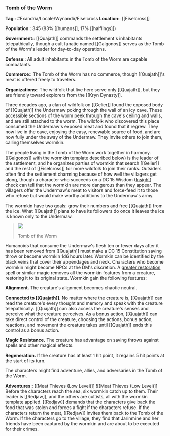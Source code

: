 ### Tomb of the Worm
**Tag**:: #Exandria/Locale/Wynandir/Eiselcross
**Location**:: [[Eiselcross]]

**Population**:: 345 (83% [[humans]], 17% [[halflings]])

**Government**:: [[Quajath]] commands the settlement's inhabitants telepathically, though a cult fanatic named [[Galgonos]] serves as the Tomb of the Worm's leader for day-to-day operations.

**Defense**:: All adult inhabitants in the Tomb of the Worm are capable combatants.

**Commerce**:: The Tomb of the Worm has no commerce, though [[Quajath]]'s meat is offered freely to travelers.

**Organizations**:: The wildfolk that live here serve only [[Quajath]], but they are friendly toward explorers from the [[Kryn Dynasty]].

Three decades ago, a clan of wildfolk on [[Gelier]] found the exposed body of [[Quajath]] the Undermaw poking through the wall of an icy cave. These accessible sections of the worm peek through the cave's ceiling and walls, and are still attached to the worm. The wildfolk who discovered this place consumed the Undermaw's exposed meat and found that it regrew. They now live in the cave, enjoying the easy, renewable source of food, and are now fully under the sway of the Undermaw. They invite others to join them, calling themselves wormkin.

The people living in the Tomb of the Worm work together in harmony. [[Galgonos]]  with the wormkin template described below) is the leader of the settlement, and he organizes parties of wormkin that search [[Gelier]] and the rest of [[Eiselcross]] for more wildfolk to join their ranks. Outsiders often find the settlement charming because of how well the villagers get along, though a character who succeeds on a DC 15 Wisdom ([Insight](https://www.dndbeyond.com/compendium/rules/basic-rules/using-ability-scores#Insight)) check can tell that the wormkin are more dangerous than they appear. The villagers offer the Undermaw's meat to visitors and force-feed it to those who refuse but would make worthy additions to the Undermaw's army.

The wormkin have two goals: grow their numbers and free [[Quajath]] from the ice. What [[Quajath]] plans to have its followers do once it leaves the ice is known only to the Undermaw.

> ![](https://media.dndbeyond.com/compendium-images/egtw/yDOyqyOocErRgYJK/03-19.png)
> 
> Tomb of the Worm

Humanoids that consume the Undermaw's flesh ten or fewer days after it has been removed from [[Quajath]] must make a DC 15 Constitution saving throw or become wormkin 1d6 hours later. Wormkin can be identified by the black veins that cover their appendages and neck. Characters who become wormkin might become NPCs at the DM's discretion. A [greater restoration](https://www.dndbeyond.com/spells/greater-restoration) spell or similar magic removes all the wormkin features from a creature, restoring it to its original state. Wormkin gain the following features:

**Alignment.** The creature's alignment becomes chaotic neutral.

**Connected to [[Quajath]].** No matter where the creature is, [[Quajath]] can read the creature's every thought and memory and speak with the creature telepathically. [[Quajath]] can also access the creature's senses and perceive what the creature perceives. As a bonus action, [[Quajath]] can take direct control of the creature, choosing the actions, bonus action, reactions, and movement the creature takes until [[Quajath]] ends this control as a bonus action.

**Magic Resistance.** The creature has advantage on saving throws against spells and other magical effects.

**Regeneration.** If the creature has at least 1 hit point, it regains 5 hit points at the start of its turn.

The characters might find adventure, allies, and adversaries in the Tomb of the Worm.

**Adventures**:: [[Meat Thieves (Low Level)]]
![[Meat Thieves (Low Level)]]
Before the characters reach the sea, six wormkin catch up to them. Their leader is [[Redjaw]], and the others are cultists, all with the wormkin template applied. [[Redjaw]] demands that the characters give back the food that was stolen and forces a fight if the characters refuse. If the characters return the meat, [[Redjaw]] invites them back to the Tomb of the Worm. If the characters go to the village, they find that Jarinmine and her friends have been captured by the wormkin and are about to be executed for their crimes.